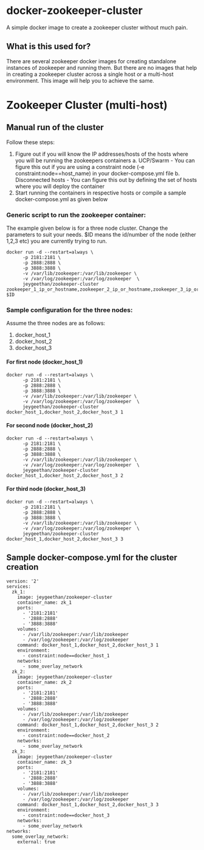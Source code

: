 # docker-zookeeper-cluster
A simple docker image to create a zookeeper cluster without much pain. 

## What is this used for?
There are several zookeeper docker images for creating standalone instances of zookeeper and running them. But there are no images that help in creating a zookeeper cluster across a single host or a multi-host environment. This image will help you to achieve the same.

# Zookeeper Cluster (multi-host)
## Manual run of the cluster

Follow these steps:

1. Figure out if you will know the IP addresses/hosts of the hosts where you will be running the zookeepers containers
   a. UCP/Swarm - You can figure this out if you are using a constraint node (-e constraint:node==host_name) in your docker-compose.yml file
   b. Disconnected hosts - You can figure this out by defining the set of hosts where you will deploy the container
2. Start running the containers in respective hosts or compile a sample docker-compose.yml as given below

### Generic script to run the zookeeper container:

The example given below is for a three node cluster. Change the parameters to suit your needs. $ID means the id/number of the node (either 1,2,3 etc) you are currently trying to run.

```
docker run -d --restart=always \
      -p 2181:2181 \
      -p 2888:2888 \
      -p 3888:3888 \
      -v /var/lib/zookeeper:/var/lib/zookeeper \
      -v /var/log/zookeeper:/var/log/zookeeper  \
      jeygeethan/zookeeper-cluster zookeeper_1_ip_or_hostname,zookeeper_2_ip_or_hostname,zookeeper_3_ip_or_hostname $ID
```

### Sample configuration for the three nodes:

Assume the three nodes are as follows:

1. docker_host_1
2. docker_host_2
3. docker_host_3

#### For first node (docker_host_1)

```
docker run -d --restart=always \
      -p 2181:2181 \
      -p 2888:2888 \
      -p 3888:3888 \
      -v /var/lib/zookeeper:/var/lib/zookeeper \
      -v /var/log/zookeeper:/var/log/zookeeper  \
      jeygeethan/zookeeper-cluster docker_host_1,docker_host_2,docker_host_3 1
```

#### For second node (docker_host_2)

```
docker run -d --restart=always \
      -p 2181:2181 \
      -p 2888:2888 \
      -p 3888:3888 \
      -v /var/lib/zookeeper:/var/lib/zookeeper \
      -v /var/log/zookeeper:/var/log/zookeeper  \
      jeygeethan/zookeeper-cluster docker_host_1,docker_host_2,docker_host_3 2
```

#### For third node (docker_host_3)

```
docker run -d --restart=always \
      -p 2181:2181 \
      -p 2888:2888 \
      -p 3888:3888 \
      -v /var/lib/zookeeper:/var/lib/zookeeper \
      -v /var/log/zookeeper:/var/log/zookeeper  \
      jeygeethan/zookeeper-cluster docker_host_1,docker_host_2,docker_host_3 3
```

## Sample docker-compose.yml for the cluster creation

```
version: '2'
services:
  zk_1:
    image: jeygeethan/zookeeper-cluster
    container_name: zk_1
    ports:
      - '2181:2181'
      - '2888:2888'
      - '3888:3888'
    volumes:
      - /var/lib/zookeeper:/var/lib/zookeeper
      - /var/log/zookeeper:/var/log/zookeeper
    command: docker_host_1,docker_host_2,docker_host_3 1
    environment:
      - constraint:node==docker_host_1
    networks:
      - some_overlay_network
  zk_2:
    image: jeygeethan/zookeeper-cluster
    container_name: zk_2
    ports:
      - '2181:2181'
      - '2888:2888'
      - '3888:3888'
    volumes:
      - /var/lib/zookeeper:/var/lib/zookeeper
      - /var/log/zookeeper:/var/log/zookeeper
    command: docker_host_1,docker_host_2,docker_host_3 2
    environment:
      - constraint:node==docker_host_2
    networks:
      - some_overlay_network
  zk_3:
    image: jeygeethan/zookeeper-cluster
    container_name: zk_3
    ports:
      - '2181:2181'
      - '2888:2888'
      - '3888:3888'
    volumes:
      - /var/lib/zookeeper:/var/lib/zookeeper
      - /var/log/zookeeper:/var/log/zookeeper
    command: docker_host_1,docker_host_2,docker_host_3 3
    environment:
      - constraint:node==docker_host_3
    networks:
      - some_overlay_network
networks:
  some_overlay_network:
    external: true
```
